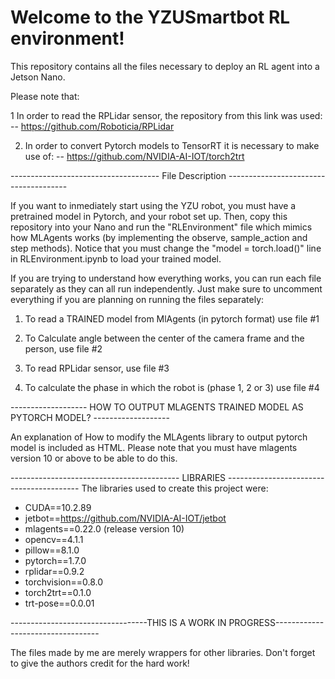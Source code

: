 # Welcome to the YZUSmartbot RL environment! 

This repository contains all the files necessary to deploy an RL agent into a Jetson Nano.

Please note that:

1 In order to read the RPLidar sensor, the repository from this link was used: 
-- https://github.com/Roboticia/RPLidar

2. In order to convert Pytorch models to TensorRT it is necessary to make use of:
-- https://github.com/NVIDIA-AI-IOT/torch2trt


------------------------------------- File Description --------------------------------------

If you want to inmediately start using the YZU robot, you must have a pretrained model in Pytorch,
and your robot set up. Then, copy this repository into your Nano and run the "RLEnvironment" file
which mimics how MLAgents works (by implementing the observe, sample_action and step methods). 
Notice that you must change the "model = torch.load()" line in RLEnvironment.ipynb to load your
trained model.

If you are trying to understand how everything works, you can run each file separately as they
can all run independently. Just make sure to uncomment everything if you are planning on running
the files separately:

1. To read a TRAINED model from MlAgents (in pytorch format) use file #1

2. To Calculate angle between the center of the camera frame and the person, use file #2

3. To read RPLidar sensor, use file #3

4. To calculate the phase in which the robot is (phase 1, 2 or 3) use file #4

------------------- HOW TO OUTPUT MLAGENTS TRAINED MODEL AS PYTORCH MODEL? ------------------- 

An explanation of How to modify the MLAgents library to output pytorch model is included as HTML.
Please note that you must have mlagents version 10 or above to be able to do this. 

------------------------------------------ LIBRARIES -----------------------------------------
The libraries used to create this project were:

+ CUDA==10.2.89
+ jetbot==https://github.com/NVIDIA-AI-IOT/jetbot
+ mlagents==0.22.0 (release version 10)
+ opencv==4.1.1
+ pillow==8.1.0
+ pytorch==1.7.0
+ rplidar==0.9.2
+ torchvision==0.8.0
+ torch2trt==0.1.0
+ trt-pose==0.0.01

----------------------------------THIS IS A WORK IN PROGRESS----------------------------------

The files made by me are merely wrappers for other libraries. Don't forget to give the authors
credit for the hard work!
